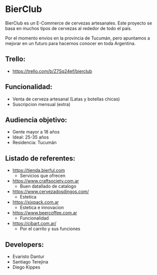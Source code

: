# BierClub
BierClub es un E-Commerce de cervezas artesanales. Este proyecto se basa en muchos tipos de cervezas al rededor de todo el país.

Por el momento envios en la provincia de Tucumán, pero apuntamos a mejorar en un futuro para hacernos conocer en toda Argentina.

## Trello:
 - https://trello.com/b/Z7Sq24ef/bierclub

## Funcionalidad:
- Venta de cerveza artesanal (Latas y botellas chicas)
- Suscripcion mensual (extra)

## Audiencia objetivo:
- Gente mayor a 18 años
- Ideal: 25-35 años
- Residencia: Tucumán

## Listado de referentes:
- https://tienda.bierful.com
  - Servicios que ofrecen
- https://www.craftsociety.com.ar
  - Buen datallado de catalogo
- https://www.cervezadosdingos.com/
  - Estetica
- https://sixpack.com.ar
  - Estetica e innovacion
- https://www.beercoffee.com.ar
  - Funcionalidad
- https://cibart.com.ar/
  - Por el carrito y sus funciones

## Developers:
- Evaristo Dantur
- Santiago Terejina
- Diego Kippes
